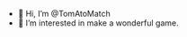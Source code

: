 - 👋 Hi, I’m @TomAtoMatch
- 👀 I’m interested in make a wonderful game.

<!---
TomAtoMatch/TomAtoMatch is a ✨ special ✨ repository because its `README.md` (this file) appears on your GitHub profile.
You can click the Preview link to take a look at your changes.
--->
